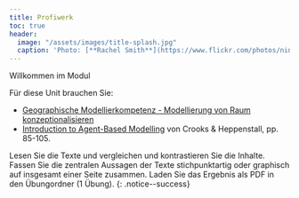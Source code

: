 ```yaml
---
title: Profiwerk 
toc: true
header:
  image: "/assets/images/title-splash.jpg"
  caption: 'Photo: [**Rachel Smith**](https://www.flickr.com/photos/ninmah/)'
---
```

Willkommen im Modul
<!--more-->

Für diese Unit brauchen Sie:
* [Geographische Modellierkompetenz - Modellierung von Raum konzeptionalisieren](https://doi.org/10.1553/gw-unterricht156s19)
* [Introduction to Agent-Based Modelling](https://link.springer.com/chapter/10.1007/978-90-481-8927-4_5) von Crooks & Heppenstall, pp. 85-105. 

Lesen Sie die Texte und vergleichen und kontrastieren Sie die Inhalte. Fassen Sie die zentralen Aussagen der Texte stichpunktartig oder graphisch auf insgesamt einer Seite zusammen. Laden Sie das Ergebnis als PDF in den Übungordner (1 Übung).
{: .notice--success} 




